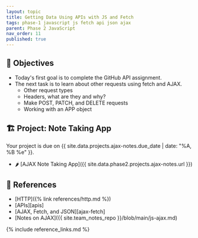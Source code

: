 ```yaml
---
layout: topic
title: Getting Data Using APIs with JS and Fetch
tags: phase-1 javascript js fetch api json ajax
parent: Phase 2 JavaScript
nav_order: 11
published: true
---
```


## 🎯 Objectives

- Today's first goal is to complete the GitHub API assignment.
- The next task is to learn about other requests using fetch and AJAX.
  - Other request types
  - Headers, what are they and why?
  - Make POST, PATCH, and DELETE requests
  - Working with an APP object

## 🏗️ Project: Note Taking App

Your project is due on {{ site.data.projects.ajax-notes.due_date | date: "%A, %B %e" }}.

- 🌶 [AJAX Note Taking App]({{ site.data.phase2.projects.ajax-notes.url }})

## 🔖 References

- [HTTP]({% link references/http.md %})
- [APIs][apis]
- [AJAX, Fetch, and JSON][ajax-fetch]
- [Notes on AJAX]({{ site.team_notes_repo }}/blob/main/js-ajax.md)

{% include reference_links.md %}
